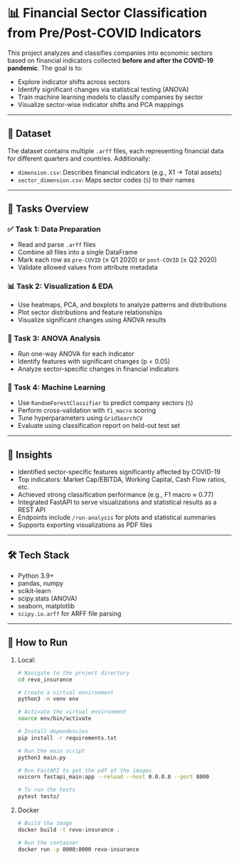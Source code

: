 # 📊 Financial Sector Classification from Pre/Post-COVID Indicators

This project analyzes and classifies companies into economic sectors based on financial indicators collected **before and after the COVID-19 pandemic**. The goal is to:

- Explore indicator shifts across sectors
- Identify significant changes via statistical testing (ANOVA)
- Train machine learning models to classify companies by sector
- Visualize sector-wise indicator shifts and PCA mappings

---

## 📁 Dataset

The dataset contains multiple `.arff` files, each representing financial data for different quarters and countries. Additionally:

- `dimension.csv`: Describes financial indicators (e.g., X1 → Total assets)
- `sector_dimension.csv`: Maps sector codes (`S`) to their names

---

## 📌 Tasks Overview

### ✅ Task 1: Data Preparation

- Read and parse `.arff` files
- Combine all files into a single DataFrame
- Mark each row as `pre-COVID` (≤ Q1 2020) or `post-COVID` (≥ Q2 2020)
- Validate allowed values from attribute metadata

### 📊 Task 2: Visualization & EDA

- Use heatmaps, PCA, and boxplots to analyze patterns and distributions
- Plot sector distributions and feature relationships
- Visualize significant changes using ANOVA results

### 🧪 Task 3: ANOVA Analysis

- Run one-way ANOVA for each indicator
- Identify features with significant changes (p < 0.05)
- Analyze sector-specific changes in financial indicators

### 🤖 Task 4: Machine Learning

- Use `RandomForestClassifier` to predict company sectors (`S`)
- Perform cross-validation with `f1_macro` scoring
- Tune hyperparameters using `GridSearchCV`
- Evaluate using classification report on held-out test set

---

## 🧠 Insights

- Identified sector-specific features significantly affected by COVID-19
- Top indicators: Market Cap/EBITDA, Working Capital, Cash Flow ratios, etc.
- Achieved strong classification performance (e.g., F1 macro ≈ 0.77)
- Integrated FastAPI to serve visualizations and statistical results as a REST API
- Endpoints include `/run-analysis` for plots and statistical summaries
- Supports exporting visualizations as PDF files

---

## 🛠️ Tech Stack

- Python 3.9+
- pandas, numpy
- scikit-learn
- scipy.stats (ANOVA)
- seaborn, matplotlib
- `scipy.io.arff` for ARFF file parsing

---

## 🚀 How to Run

1. Local:

   ```bash
   # Navigate to the project directory  
   cd revo_insurance  

   # Create a virtual environment  
   python3 -m venv env  

   # Activate the virtual environment  
   source env/bin/activate  

   # Install dependencies  
   pip install -r requirements.txt  

   # Run the main script  
   python3 main.py

   # Run FastAPI to get the pdf of the images
   uvicorn fastapi_main:app --reload --host 0.0.0.0 --port 8000

   # To run the tests
   pytest tests/
   ```

2. Docker

   ```bash
   # Build the image
   docker build -t revo-insurance .

   # Run the container
   docker run -p 8000:8000 revo-insurance 
   ```
